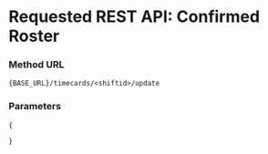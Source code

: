 # Requested REST API: Confirmed Roster

### Method URL
```
{BASE_URL}/timecards/<shiftid>/update
```

### Parameters
```
{

}
```